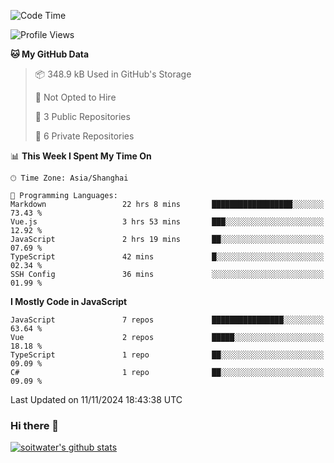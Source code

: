 <!--START_SECTION:waka-->
![Code Time](http://img.shields.io/badge/Code%20Time-4%2C227%20hrs%2012%20mins-blue)

![Profile Views](http://img.shields.io/badge/Profile%20Views-0-blue)

**🐱 My GitHub Data** 

> 📦 348.9 kB Used in GitHub's Storage 
 > 
> 🚫 Not Opted to Hire
 > 
> 📜 3 Public Repositories 
 > 
> 🔑 6 Private Repositories 
 > 
📊 **This Week I Spent My Time On** 

```text
🕑︎ Time Zone: Asia/Shanghai

💬 Programming Languages: 
Markdown                 22 hrs 8 mins       ██████████████████░░░░░░░   73.43 % 
Vue.js                   3 hrs 53 mins       ███░░░░░░░░░░░░░░░░░░░░░░   12.92 % 
JavaScript               2 hrs 19 mins       ██░░░░░░░░░░░░░░░░░░░░░░░   07.69 % 
TypeScript               42 mins             █░░░░░░░░░░░░░░░░░░░░░░░░   02.34 % 
SSH Config               36 mins             ░░░░░░░░░░░░░░░░░░░░░░░░░   01.99 % 
```

**I Mostly Code in JavaScript** 

```text
JavaScript               7 repos             ████████████████░░░░░░░░░   63.64 % 
Vue                      2 repos             █████░░░░░░░░░░░░░░░░░░░░   18.18 % 
TypeScript               1 repo              ██░░░░░░░░░░░░░░░░░░░░░░░   09.09 % 
C#                       1 repo              ██░░░░░░░░░░░░░░░░░░░░░░░   09.09 % 
```




 Last Updated on 11/11/2024 18:43:38 UTC
<!--END_SECTION:waka-->

### Hi there 👋
[![soitwater's github stats](https://github-readme-stats.vercel.app/api?username=soitwater)](https://github.com/soitwater/github-readme-stats)
